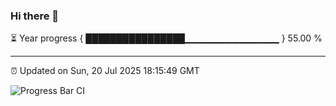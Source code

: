 ### Hi there 👋

⏳ Year progress { ████████████████▁▁▁▁▁▁▁▁▁▁▁▁▁▁ } 55.00 %

---

⏰ Updated on Sun, 20 Jul 2025 18:15:49 GMT

![Progress Bar CI](https://github.com/Shyam-Makwana/GitHub-Actions-Demo/workflows/Progress%20Bar%20CI/badge.svg)
